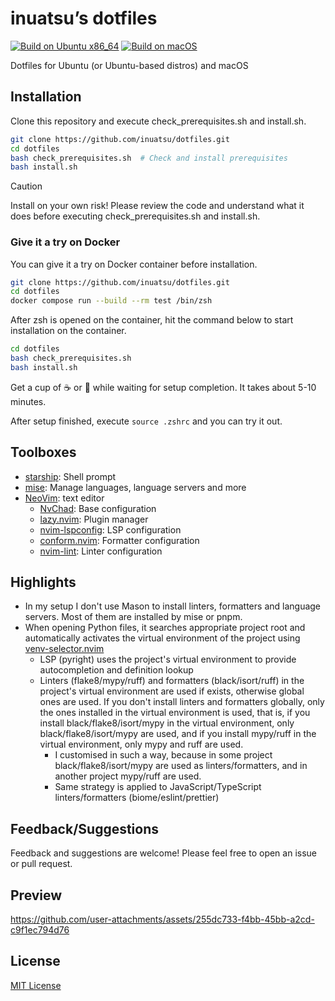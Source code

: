 # inuatsu’s dotfiles

[![Build on Ubuntu x86_64](https://github.com/inuatsu/dotfiles/actions/workflows/ubuntu_x86-64_build.yml/badge.svg)](https://github.com/inuatsu/dotfiles/actions/workflows/ubuntu_x86-64_build.yml)
[![Build on macOS](https://github.com/inuatsu/dotfiles/actions/workflows/macos_arm64_build.yml/badge.svg)](https://github.com/inuatsu/dotfiles/actions/workflows/macos_arm64_build.yml)

Dotfiles for Ubuntu (or Ubuntu-based distros) and macOS

## Installation

Clone this repository and execute check_prerequisites.sh and install.sh.

```bash
git clone https://github.com/inuatsu/dotfiles.git
cd dotfiles
bash check_prerequisites.sh  # Check and install prerequisites
bash install.sh
```

> [!CAUTION]
>
> Install on your own risk!
> Please review the code and understand what it does
> before executing check_prerequisites.sh and install.sh.

### Give it a try on Docker

You can give it a try on Docker container before installation.

```bash
git clone https://github.com/inuatsu/dotfiles.git
cd dotfiles
docker compose run --build --rm test /bin/zsh
```

After zsh is opened on the container,
hit the command below to start installation on the container.

```bash
cd dotfiles
bash check_prerequisites.sh
bash install.sh
```

Get a cup of ☕ or 🍵 while waiting for setup completion. It takes about 5-10 minutes.

After setup finished, execute `source .zshrc` and you can try it out.

## Toolboxes

- [starship](https://starship.rs/): Shell prompt
- [mise](https://mise.jdx.dev/): Manage languages, language servers and more
- [NeoVim](https://neovim.io/): text editor
  - [NvChad](https://nvchad.com/): Base configuration
  - [lazy.nvim](https://lazy.folke.io/): Plugin manager
  - [nvim-lspconfig](https://github.com/neovim/nvim-lspconfig): LSP configuration
  - [conform.nvim](https://github.com/stevearc/conform.nvim): Formatter configuration
  - [nvim-lint](https://github.com/mfussenegger/nvim-lint): Linter configuration

## Highlights

- In my setup I don't use Mason to install linters, formatters and language servers.
  Most of them are installed by mise or pnpm.
- When opening Python files, it searches appropriate project root
  and automatically activates the virtual environment of the project using
  [venv-selector.nvim](https://github.com/linux-cultist/venv-selector.nvim/tree/regexp)
  - LSP (pyright) uses the project's virtual environment
    to provide autocompletion and definition lookup
  - Linters (flake8/mypy/ruff) and formatters (black/isort/ruff)
    in the project's virtual environment are used if exists,
    otherwise global ones are used.
    If you don't install linters and formatters globally,
    only the ones installed in the virtual environment is used, that is,
    if you install black/flake8/isort/mypy in the virtual environment,
    only black/flake8/isort/mypy are used,
    and if you install mypy/ruff in the virtual environment,
    only mypy and ruff are used.
    - I customised in such a way,
      because in some project black/flake8/isort/mypy are used as linters/formatters,
      and in another project mypy/ruff are used.
    - Same strategy is applied to JavaScript/TypeScript linters/formatters (biome/eslint/prettier)

## Feedback/Suggestions

Feedback and suggestions are welcome!
Please feel free to open an issue or pull request.

## Preview

<https://github.com/user-attachments/assets/255dc733-f4bb-45bb-a2cd-c9f1ec794d76>

## License

[MIT License](LICENSE)

